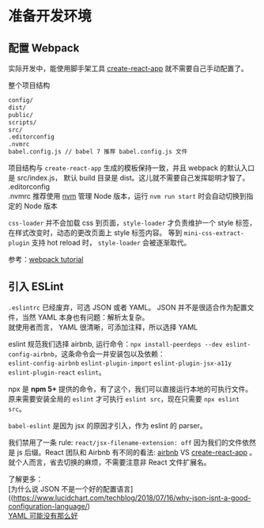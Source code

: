 # 准备开发环境

## 配置 Webpack
实际开发中，能使用脚手架工具 [create-react-app](https://github.com/facebook/create-react-app) 就不需要自己手动配置了。  

整个项目结构
```bash
config/
dist/
public/
scripts/
src/
.editorconfig
.nvmrc
babel.config.js // babel 7 推荐 babel.config.js 文件
```
项目结构与 `create-react-app` 生成的模板保持一致，并且 webpack 的默认入口是 src/index.js， 默认 build 目录是 dist。这儿就不需要自己发挥聪明才智了。  
.editorconfig  
.nvmrc 推荐使用 [nvm](https://github.com/creationix/nvm) 管理 Node 版本，运行 `nvm run start` 时会自动切换到指定的 Node 版本  

`css-loader` 并不会加载 css 到页面，`style-loader` 才负责维护一个 style 标签，在样式改变时，动态的更改页面上 style 标签内容。
等到 `mini-css-extract-plugin` 支持 hot reload 时， `style-loader` 会被逐渐取代。

参考：[webpack tutorial](https://www.valentinog.com/blog/webpack-tutorial/)

## 引入 ESLint

`.eslintrc` 已经废弃，可选 JSON 或者 YAML。 JSON 并不是很适合作为配置文件，当然 YAML 本身也有问题：解析太复杂。  
就使用者而言， YAML 很清晰，可添加注释，所以选择 YAML  

eslint 规范我们选择 airbnb, 运行命令：`npx install-peerdeps --dev eslint-config-airbnb`，这条命令会一并安装包以及依赖：  
`eslint-config-airbnb` `eslint-plugin-import` `eslint-plugin-jsx-a11y` `eslint-plugin-react` `eslint`。  

npx 是 **npm 5+** 提供的命令，有了这个，我们可以直接运行本地的可执行文件。原来需要安装全局的 `eslint` 才可执行 `eslint src`，现在只需要 `npx eslint src`。

`babel-eslint` 是因为 jsx 的原因才引入，作为 eslint 的 parser。  

我们禁用了一条 rule: `react/jsx-filename-extension: off` 因为我们的文件依然是 js 后缀。React 团队和 Airbnb 有不同的看法: [airbnb](https://github.com/airbnb/javascript/issues/1235)
 VS [create-react-app](https://github.com/facebook/create-react-app/issues/87) 。就个人而言，省去切换的麻烦，不需要注意非 React 文件扩展名。

了解更多：   
[为什么说 JSON 不是一个好的配置语言]((https://www.lucidchart.com/techblog/2018/07/16/why-json-isnt-a-good-configuration-language/)  
[YAML 可能没有那么好](https://arp242.net/weblog/yaml_probably_not_so_great_after_all.html)  
